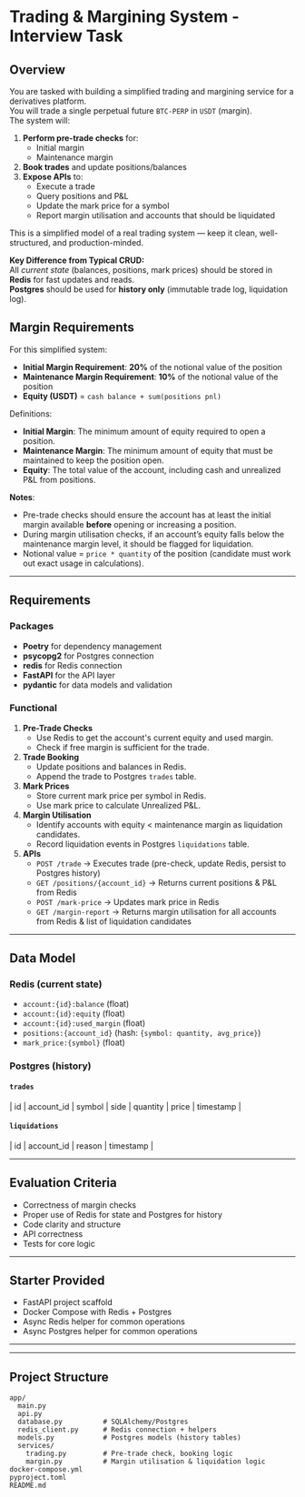 # Trading & Margining System - Interview Task

## Overview
You are tasked with building a simplified trading and margining service for a derivatives platform.  
You will trade a single perpetual future `BTC-PERP` in `USDT` (margin).   
The system will:

1. **Perform pre-trade checks** for:
   - Initial margin
   - Maintenance margin
2. **Book trades** and update positions/balances
3. **Expose APIs** to:
   - Execute a trade
   - Query positions and P&L
   - Update the mark price for a symbol
   - Report margin utilisation and accounts that should be liquidated

This is a simplified model of a real trading system — keep it clean, well-structured, and production-minded.

**Key Difference from Typical CRUD:**  
All *current state* (balances, positions, mark prices) should be stored in **Redis** for fast updates and reads.  
**Postgres** should be used for **history only** (immutable trade log, liquidation log).

## Margin Requirements

For this simplified system:

- **Initial Margin Requirement**: **20%** of the notional value of the position
- **Maintenance Margin Requirement**: **10%** of the notional value of the position
- **Equity (USDT)** = `cash balance + sum(positions pnl)`

Definitions:
- **Initial Margin**: The minimum amount of equity required to open a position.
- **Maintenance Margin**: The minimum amount of equity that must be maintained to keep the position open.
- **Equity**: The total value of the account, including cash and unrealized P&L from positions.

**Notes**:
- Pre-trade checks should ensure the account has at least the initial margin available **before** opening or increasing a position.
- During margin utilisation checks, if an account’s equity falls below the maintenance margin level, it should be flagged for liquidation.
- Notional value = `price * quantity` of the position (candidate must work out exact usage in calculations).


---

## Requirements

### Packages
- **Poetry** for dependency management
- **psycopg2** for Postgres connection
- **redis** for Redis connection
- **FastAPI** for the API layer
- **pydantic** for data models and validation


### Functional
1. **Pre-Trade Checks**
   - Use Redis to get the account's current equity and used margin.
   - Check if free margin is sufficient for the trade.
2. **Trade Booking**
   - Update positions and balances in Redis.
   - Append the trade to Postgres `trades` table.
3. **Mark Prices**
   - Store current mark price per symbol in Redis.
   - Use mark price to calculate Unrealized P&L.
4. **Margin Utilisation**
   - Identify accounts with equity < maintenance margin as liquidation candidates.
   - Record liquidation events in Postgres `liquidations` table.
5. **APIs**
   - `POST /trade` → Executes trade (pre-check, update Redis, persist to Postgres history)
   - `GET /positions/{account_id}` → Returns current positions & P&L from Redis
   - `POST /mark-price` → Updates mark price in Redis
   - `GET /margin-report` → Returns margin utilisation for all accounts from Redis & list of liquidation candidates

---


## Data Model

### Redis (current state)
- `account:{id}:balance` (float)
- `account:{id}:equity` (float)
- `account:{id}:used_margin` (float)
- `positions:{account_id}` (hash: `{symbol: quantity, avg_price}`)
- `mark_price:{symbol}` (float)

### Postgres (history)
#### `trades`
| id | account_id | symbol | side | quantity | price | timestamp |

#### `liquidations`
| id | account_id | reason | timestamp |

---

## Evaluation Criteria
- Correctness of margin checks
- Proper use of Redis for state and Postgres for history
- Code clarity and structure
- API correctness
- Tests for core logic

---

## Starter Provided
- FastAPI project scaffold
- Docker Compose with Redis + Postgres
- Async Redis helper for common operations
- Async Postgres helper for common operations

---

---

## **Project Structure**

```plaintext
app/
  main.py
  api.py
  database.py          # SQLAlchemy/Postgres
  redis_client.py      # Redis connection + helpers
  models.py            # Postgres models (history tables)
  services/
    trading.py         # Pre-trade check, booking logic
    margin.py          # Margin utilisation & liquidation logic
docker-compose.yml
pyproject.toml
README.md